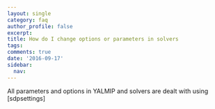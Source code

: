 ```yaml
---
layout: single
category: faq
author_profile: false
excerpt: 
title: How do I change options or parameters in solvers
tags:
comments: true
date: '2016-09-17'
sidebar:
  nav:
---
```


All parameters and options in YALMIP and solvers are dealt with using [sdpsettings]
